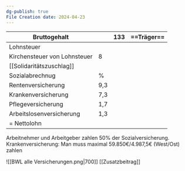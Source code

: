 ```yaml
---
dg-publish: true
File Creation date: 2024-04-23
---
```

| Bruttogehalt                 |     | 133 | ==Träger== |
| ---------------------------- | --- | --- | ---------- |
| Lohnsteuer                   |     |     |            |
| Kirchensteuer von Lohnsteuer | 8   |     |            |
| [[Solidaritätszuschlag]]     |     |     |            |
| Sozialabrechnug              | %   |     |            |
| Rentenversicherung           | 9,3 |     |            |
| Krankenversicherung          | 7,3 |     |            |
| Pflegeversicherung           | 1,7 |     |            |
| Arbeitslosenversicherung     | 1,3 |     |            |
| = Nettolohn                  |     |     |            |
Arbeitnehmer und Arbeitgeber zahlen 50% der Sozialversicherung.
Krankenversicherung: Man muss maximal 59.850€/4.987,5€ (West/Ost) zahlen

![[BWL alle Versicherungen.png|700]]
[[Zusatzbeitrag]]
